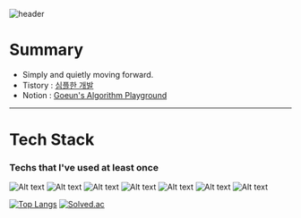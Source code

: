 ![header](https://capsule-render.vercel.app/api?type=waving&color=E3826C&height=250&section=header&text=Goeun%20Choi&fontSize=90&animation=fadeIn&fontAlignY=38&desc=%20&descAlignY=62&descAlign=62)

# Summary
- Simply and quietly moving forward.
- Tistory : [심플한 개발](https://why-dev.tistory.com/)
- Notion  : [Goeun's Algorithm Playground](https://www.notion.so/simdev1234)   
___   
   
# Tech Stack
### Techs that I've used at least once       
![Alt text](https://img.shields.io/badge/Java-blue?style=flat-square&logo=java&logoColor=white)&nbsp;![Alt text](https://img.shields.io/badge/Oracle-lightgrey?style=flat-square&logo=Oracle&logoColor=white)&nbsp;![Alt text](https://img.shields.io/badge/JSP/Servlet-brightgreen?style=flat-square&logo=jsp&logoColor=white)&nbsp;![Alt text](https://img.shields.io/badge/HTML5-9cf?style=flat-square&logo=html5&logoColor=white)&nbsp;![Alt text](https://img.shields.io/badge/CSS-ff69b4?style=flat-square&logo=css3&logoColor=white)&nbsp;![Alt text](https://img.shields.io/badge/JavaScript-orange?style=flat-square&logo=JavaScript&logoColor=white)&nbsp;![Alt text](https://img.shields.io/badge/JSON-yellow?style=flat-square&logo=json&logoColor=white)&nbsp;

[![Top Langs](https://github-readme-stats.vercel.app/api/top-langs/?username=simDev1234&layout=compact)](https://github.com/****/github-readme-stats)
[![Solved.ac](http://mazassumnida.wtf/api/generate_badge?boj=rhdms750)](https://solved.ac/profile/rhdms750)
